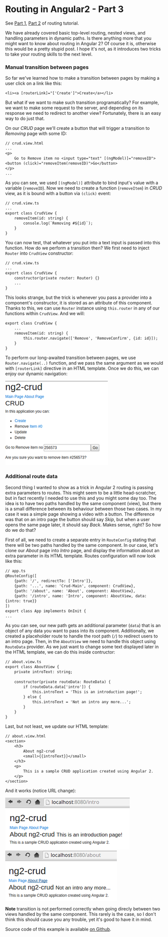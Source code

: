 # Routing in Angular2 - Part 3

See [Part 1](http://mycodesmells.com/post/routing-in-angular2/), [Part 2](http://mycodesmells.com/post/routing-in-angular2-part2/) of routing tutorial.

We have already covered basic top-level routing, nested views, and handling parameters in dynamic paths. Is there anything more that you might want to know about routing in Angular 2? Of course it is, otherwise this would be a pretty stupid post. I hope it's not, as it introduces two tricks to take your routing skills to the next level.

### Manual transition between pages

So far we've learned how to make a transition between pages by making a user click on a link like this:

    <li><a [routerLink]="['Create']">Create</a></li>

But what if we want to make such transition programatically? For example, we want to make some request to the server, and depending on its response we need to redirect to another view? Fortunately, there is an easy way to do just that.

On our _CRUD_ page we'll create a button that will trigger a transition to _Removing_ page with some ID:

    // crud.view.html
    ...
    <p>
        Go to Remove item no <input type="text" [(ngModel)]="removeID"><button (click)="removeItem(removeID)">Go</button>
    </p>
    ...

As you can see, we used `[(ngModel)]` attribute to bind input's value with a variable (`removeID`). Now we need to create a function (`removeItem`) in _CRUD_ view, as it is bound with a button via `(click)` event:

    // crud.view.ts
    ...
    export class CrudView {
        removeItem(id: string) {
            console.log(`Removing #${id}`);
        }
    }

You can now test, that whatever you put into a text input is passed into this function. How do we perform a transition then? We first need to inject `Router` into `CrudView` constructor:

    // crud.view.ts
    ...
    export class CrudView {
        constructor(private router: Router) {}
        ...
    }

This looks strange, but the trick is whenever you pass a provider into a component's constructor, it is stored as an attribute of this component. Thanks to this, we can use `Router` instance using `this.router` in any of our functions within `CrudView`. And we will:

    export class CrudView {
        ...
        removeItem(id: string) {
            this.router.navigate(['Remove', 'RemoveConfirm', {id: id}]);
        }
    }

To perform our long-awaited transition between pages, we use `Router.navigate(..)` function, and we pass the same argument as we would with `[routerLink]` directive in an HTML template. Once we do this, we can enjoy our dynamic navigation:

<img src="https://raw.githubusercontent.com/mycodesmells/ng2-crud/master/posts/images/dynamic-route-transition.png"/>

### Additional route data

Second thing I wanted to show as a trick in Angular 2 routing is passing extra parameters to routes. This might seem to be a little head-scratcher, but in fact recently I needed to use this and you might some day too. The idea is to have two paths handled by the same component (view), but there is a small difference between its behaviour between those two cases. In my case it was a simple page showing a video with a button. The difference was that on an intro page the button should say _Skip_, but when a user opens the same page later, it should say _Back_. Makes sense, right? So how do we do that?

First of all, we need to create a separate entry in `RouteConfig` stating that there will be two paths handled by the same component. In our case, let's clone our _About_ page into _Intro_ page, and display the information about an extra parameter in its HTML template. Routes configuration will now look like this:

    // app.ts
    @RouteConfig([
        {path: '/', redirectTo: ['Intro']},
        {path: '...', name: 'Crud-Main', component: CrudView},
        {path: '/about', name: 'About', component: AboutView},
        {path: '/intro', name: 'Intro', component: AboutView, data: {intro: true}}
    ])
    export class App implements OnInit {
    ...

As you can see, our new path gets an additional parameter (`data`) that is an object of any data you want to pass into its component. Additionally, we created a placeholder route to handle the root path (`/`) to redirect users to an intro page. Then, in the `AboutView` we need to handle this object using `RouteData` provider. As we just want to change some text displayed later in the HTML template, we can do this inside contructor:

    // about.view.ts
    export class AboutView {
        private introText: string;

        constructor(private routeData: RouteData) {
            if (routeData.data['intro']) {
                this.introText = 'This is an introduction page!';
            } else {
                this.introText = 'Not an intro any more...';
            }
        }
    }

Last, but not least, we update our HTML template:

    // about.view.html
    <section>
        <h3>
            About ng2-crud
            <small>{{introText}}</small>
        </h3>
        <p>
            This is a sample CRUD application created using Angular 2.
        </p>
    </section>

And it works (notice URL change):

<img src="https://raw.githubusercontent.com/mycodesmells/ng2-crud/master/posts/images/routing-data-intro.png"/>

<img src="https://raw.githubusercontent.com/mycodesmells/ng2-crud/master/posts/images/routing-data-not-intro.png"/>

**Note** transition is not performed correctly when going direcly between two views handled by the same component. This rarely is the case, so I don't think this should cause you any trouble, yet it's good to have it in mind.

Source code of this example is available [on Github](https://github.com/mycodesmells/ng2-crud).
